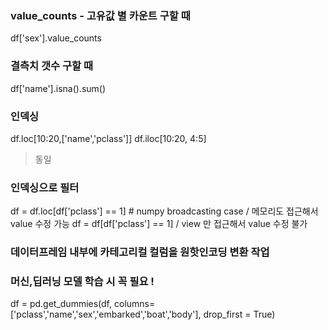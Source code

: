 
### value_counts - 고유값 별 카운트 구할 때
df['sex'].value_counts  


### 결측치 갯수 구할 때
df['name'].isna().sum()

### 인덱싱
df.loc[10:20,['name','pclass']]
df.iloc[10:20, 4:5]
> 동일

### 인덱싱으로 필터
df = df.loc[df['pclass'] == 1]   # numpy broadcasting case / 메모리도 접근해서 value 수정 가능
df = df[df['pclass'] == 1]  / view 만 접근해서 value 수정 불가


### 데이터프레임 내부에 카테고리컬 컬럼을 원핫인코딩 변환 작업
### 머신,딥러닝 모델 학습 시 꼭 필요 !
df = pd.get_dummies(df, columns=['pclass','name','sex','embarked','boat','body'], drop_first = True)
